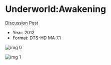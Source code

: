 # Underworld:Awakening

[Discussion Post](https://www.avsforum.com/threads/bass-eq-for-filtered-movies.2995212/post-57157558)

* Year: 2012
* Format: DTS-HD MA 7.1

![img 0](https://i.imgur.com/0JdNcyj.jpg)

![img 1](https://i.imgur.com/33mIjlm.png)


